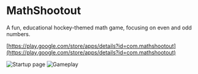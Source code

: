 # MathShootout
A fun, educational hockey-themed math game, focusing on even and odd numbers.

[https://play.google.com/store/apps/details?id=com.mathshootout](https://play.google.com/store/apps/details?id=com.mathshootout)

![Startup page](https://lh3.googleusercontent.com/6PdnFJZiJIzLX_XHMWEWlsYQ642miPnmwQb-3aeVcLy4263H18LPmiPfQxMs74BwaSg=w720-h310-rw)
![Gameplay](https://lh3.googleusercontent.com/Oa6G_tNgejthg57kH4StKGdo98Dzpb2-DFbAQ0AyFO6lVhzeDy72yj5eU34ylQdL17jn=w720-h310-rw)
